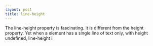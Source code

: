 ```yaml
---
layout: post
title: line-height
---
```


The line-height property is fascinating. It is different from the height property. Yet when a element has a single line of text only, with height undefined, line-height i
<!--stackedit_data:
eyJoaXN0b3J5IjpbMTE4NDc4ODY2XX0=
-->